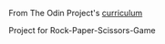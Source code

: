 From The Odin Project's [curriculum](https://www.theodinproject.com/lessons/rock-paper-scissors)

Project for Rock-Paper-Scissors-Game
